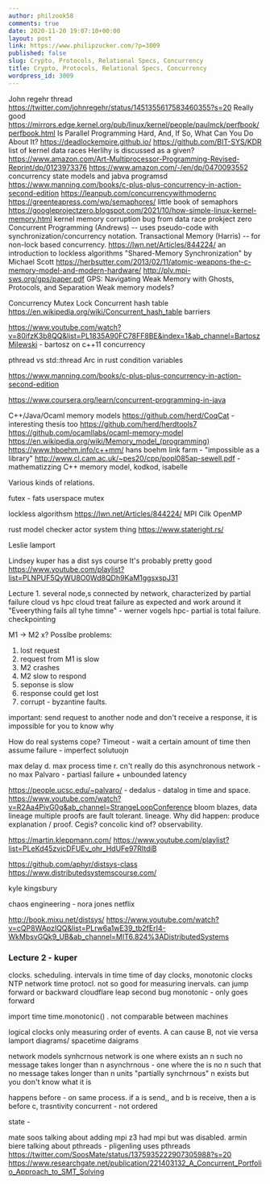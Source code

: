```yaml
---
author: philzook58
comments: true
date: 2020-11-20 19:07:10+00:00
layout: post
link: https://www.philipzucker.com/?p=3009
published: false
slug: Crypto, Protocols, Relational Specs, Concurrency
title: Crypto, Protocols, Relational Specs, Concurrency
wordpress_id: 3009
---
```


John regehr thread https://twitter.com/johnregehr/status/1451355617583460355?s=20 Really good
https://mirrors.edge.kernel.org/pub/linux/kernel/people/paulmck/perfbook/perfbook.html  Is Parallel Programming Hard, And, If So, What Can You Do About It?
https://deadlockempire.github.io/
https://github.com/BIT-SYS/KDR list of kernel data races
Herlihy is discussed as a given? https://www.amazon.com/Art-Multiprocessor-Programming-Revised-Reprint/dp/0123973376
https://www.amazon.com/-/en/dp/0470093552 concurrency state models and jabva programsd
https://www.manning.com/books/c-plus-plus-concurrency-in-action-second-edition
https://leanpub.com/concurrencywithmodernc
https://greenteapress.com/wp/semaphores/ little book of semaphors
https://googleprojectzero.blogspot.com/2021/10/how-simple-linux-kernel-memory.html kernel memory corruption bug from data race prokject zero
Concurrent Programming (Andrews) -- uses pseudo-code with synchronization/concurrency notation.
Transactional Memory (Harris) -- for non-lock based concurrency.
https://lwn.net/Articles/844224/ an introduction to lockless algorithms 
"Shared-Memory Synchronization" by Michael Scott
https://herbsutter.com/2013/02/11/atomic-weapons-the-c-memory-model-and-modern-hardware/
http://plv.mpi-sws.org/gps/paper.pdf GPS: Navigating Weak Memory with Ghosts, Protocols, and Separation
Weak memory models?

Concurrency
Mutex
Lock
Concurrent hash table https://en.wikipedia.org/wiki/Concurrent_hash_table
barriers

 https://www.youtube.com/watch?v=80ifzK3b8QQ&list=PL1835A90FC78FF8BE&index=1&ab_channel=BartoszMilewski - bartosz on c++11 concurrency

pthread vs std::thread
Arc in rust
condition variables

https://www.manning.com/books/c-plus-plus-concurrency-in-action-second-edition

https://www.coursera.org/learn/concurrent-programming-in-java


C++/Java/Ocaml memory models
https://github.com/herd/CoqCat - interesting thesis too
https://github.com/herd/herdtools7
https://github.com/ocamllabs/ocaml-memory-model
https://en.wikipedia.org/wiki/Memory_model_(programming) 
https://www.hboehm.info/c++mm/ hans boehm link farm - "impossible as a library"
http://www.cl.cam.ac.uk/~pes20/cpp/popl085ap-sewell.pdf - mathematizzing C++ memory model, kodkod, isabelle

Various kinds of relations.


futex - fats userspace mutex

 lockless algorithsm
https://lwn.net/Articles/844224/
MPI Cilk OpenMP

rust model checker actor system thing
https://www.stateright.rs/

Leslie lamport

Lindsey kuper has a dist sys course
It's probably pretty good
https://www.youtube.com/playlist?list=PLNPUF5QyWU8O0Wd8QDh9KaM1ggsxspJ31

Lecture 1. 
  several node,s connected by network, characterized by partial failure
cloud vs hpc
cloud
treat failure as expected and work around it "Eveerything fails all tyhe timne" - werner vogels
hpc- 
partial is total failure. checkpointing

M1 -> M2 x?
Posslbe problems:
1. lost request
2. request from M1 is slow
3. M2 crashes
4. M2 slow to respond
5. seponse is slow
6. response could get lost
7. corrupt - byzantine faults.

important: send request to another node and don't receive a response, it is impossible for you to know why

How do real systems cope?
Timeout - wait a certain amount of time then assume failure - imperfect solutuojn

max delay d. max process time r. cn't really do this
asynchronous network - no max 
Palvaro - partiasl failure + unbounded latency

https://people.ucsc.edu/~palvaro/ - dedalus - datalog in time and space. https://www.youtube.com/watch?v=R2Aa4PivG0g&ab_channel=StrangeLoopConference bloom blazes, data lineage multiple proofs are fault tolerant. lineage. Why did happen: produce explanation / proof. Cegis? concolic kind of? observability.

https://martin.kleppmann.com/  https://www.youtube.com/playlist?list=PLeKd45zvjcDFUEv_ohr_HdUFe97RItdiB

https://github.com/aphyr/distsys-class
https://www.distributedsystemscourse.com/

kyle kingsbury

chaos engineering - nora jones netflix

http://book.mixu.net/distsys/
https://www.youtube.com/watch?v=cQP8WApzIQQ&list=PLrw6a1wE39_tb2fErI4-WkMbsvGQk9_UB&ab_channel=MIT6.824%3ADistributedSystems


### Lecture 2 - kuper
clocks. scheduling. intervals in time
time of day clocks, monotonic clocks
NTP network time protocl. not so good for measuring inervals. can jump forward or backward
cloudflare leap second bug
monotonic - only goes forward

import time
time.monotonic() . not comparable between machines

logical clocks
only measuring order of events.  A can cause B, not vie versa
lamport diagrams/ spacetime daigrams

network models
synhcrnous network is one where exists an n such no message takes longer than n 
asynchrnous - one where the is no n such that no message takes longer than n units
"partially synchrnous" n exists but you don't know what it is

happens before - on same process. if a is send,, and b is receive, then a is before c, trasntivity
concurrent - not ordered

state - 


mate soos talking about adding mpi
z3 had mpi but was disabled.
armin biere talking about pthreads - pligenling uses pthreads
https://twitter.com/SoosMate/status/1375935222907305988?s=20
https://www.researchgate.net/publication/221403132_A_Concurrent_Portfolio_Approach_to_SMT_Solving